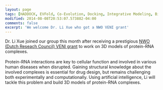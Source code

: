 ```yaml
---
layout: page
tags: [HADDOCK, EVFold, Co-Evolution, Docking, Integrative Modeling, Bioinformatics, Harvard University, Utrecht University]
modified: 2014-08-08T20:53:07.573882-04:00
comments: false
excerpt: 'We welcome Dr. Li Xue who got a NWO VENI grant'
---
```

Dr. Li Xue joined our group this month after receiving a prestigious [NWO (Dutch Reseach Council) VENI grant](http://www.nwo.nl/en/research-and-results/programmes/Talent+Scheme/awards/veni+awards/veni+awards+2014#cs) to work on 3D models of protein-RNA complexes.
<BR> 
<BR>
Protein-RNA interactions are key to cellular function and involved in various human diseases when disrupted. Gaining structural knowledge about the involved complexes is essential for drug design, but remains challenging both experimentally and computationally. Using artificial intelligence, Li will tackle this problem and build 3D models of protein-RNA complexes.

